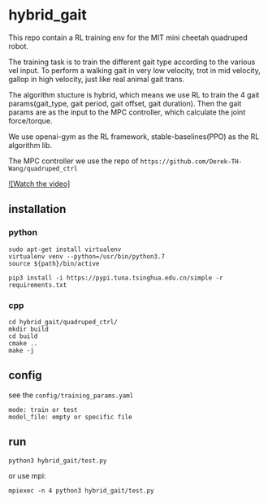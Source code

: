 # hybrid_gait

This repo contain a RL training env for the MIT mini cheetah quadruped robot.

The training task is to train the different gait type according to the various vel input. To perform a walking gait in very low velocity, trot in mid velocity, gallop in high velocity, just like real animal gait trans.

The algorithm stucture is hybrid, which means we use RL to train the 4 gait params(gait_type, gait period, gait offset, gait duration). Then the gait params are as the input to the MPC controller, which calculate the joint force/torque.

We use openai-gym as the RL framework, stable-baselines(PPO) as the RL algorithm lib.

The MPC controller we use the repo of ```https://github.com/Derek-TH-Wang/quadruped_ctrl```

[![Watch the video]](https://github.com/Derek-TH-Wang/hybrid_gait/blob/main/demo.mp4)

## installation
### python
```
sudo apt-get install virtualenv
virtualenv venv --python=/usr/bin/python3.7
source ${path}/bin/active

pip3 install -i https://pypi.tuna.tsinghua.edu.cn/simple -r requirements.txt
```
### cpp
```
cd hybrid_gait/quadruped_ctrl/
mkdir build
cd build
cmake ..
make -j
```

## config
see the ```config/training_params.yaml```
```
mode: train or test
model_file: empty or specific file
```

## run

```
python3 hybrid_gait/test.py
```
or use mpi:
```
mpiexec -n 4 python3 hybrid_gait/test.py
```




